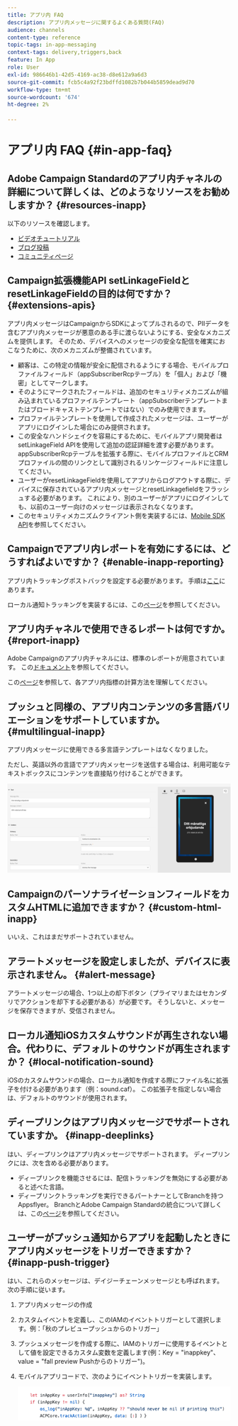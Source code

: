 ```yaml
---
title: アプリ内 FAQ
description: アプリ内メッセージに関するよくある質問(FAQ)
audience: channels
content-type: reference
topic-tags: in-app-messaging
context-tags: delivery,triggers,back
feature: In App
role: User
exl-id: 986646b1-42d5-4169-ac38-d8e612a9a6d3
source-git-commit: fcb5c4a92f23bdffd1082b7b044b5859dead9d70
workflow-type: tm+mt
source-wordcount: '674'
ht-degree: 2%

---
```



# アプリ内 FAQ {#in-app-faq}

## Adobe Campaign Standardのアプリ内チャネルの詳細について詳しくは、どのようなリソースをお勧めしますか？ {#resources-inapp}

以下のリソースを確認します。

* [ビデオチュートリアル](https://experienceleague.adobe.com/docs/campaign-standard-learn/tutorials/communication-channels/mobile/in-app/in-app-message-overview.html)
* [ブログ投稿](https://theblog.adobe.com/get-more-out-of-the-new-in-app-message-channel-from-adobe-campaign/)
* [コミュニティページ](https://experienceleaguecommunities.adobe.com/t5/adobe-campaign-standard/ct-p/adobe-campaign-standard-community)

## Campaign拡張機能API setLinkageFieldとresetLinkageFieldの目的は何ですか？ {#extensions-apis}

アプリ内メッセージはCampaignからSDKによってプルされるので、PIIデータを含むアプリ内メッセージが悪意のある手に渡らないようにする、安全なメカニズムを提供します。 そのため、デバイスへのメッセージの安全な配信を確実におこなうために、次のメカニズムが整備されています。

* 顧客は、この特定の情報が安全に配信されるようにする場合、モバイルプロファイルフィールド（appSubscriberRcpテーブル）を「個人」および「機密」としてマークします。
* そのようにマークされたフィールドは、追加のセキュリティメカニズムが組み込まれているプロファイルテンプレート（appSubscriberテンプレートまたはブロードキャストテンプレートではない）でのみ使用できます。
* プロファイルテンプレートを使用して作成されたメッセージは、ユーザーがアプリにログインした場合にのみ提供されます。
* この安全なハンドシェイクを容易にするために、モバイルアプリ開発者はsetLinkageField APIを使用して追加の認証詳細を渡す必要があります。 appSubscriberRcpテーブルを拡張する際に、モバイルプロファイルとCRMプロファイルの間のリンクとして識別されるリンケージフィールドに注意してください。
* ユーザーがresetLinkageFieldを使用してアプリからログアウトする際に、デバイスに保存されているアプリ内メッセージとresetLinkagefieldをフラッシュする必要があります。 これにより、別のユーザーがアプリにログインしても、以前のユーザー向けのメッセージは表示されなくなります。
* このセキュリティメカニズムクライアント側を実装するには、[Mobile SDK API](https://aep-sdks.gitbook.io/docs/using-mobile-extensions/adobe-campaign-standard/adobe-campaign-standard-api-reference)を参照してください。

## Campaignでアプリ内レポートを有効にするには、どうすればよいですか？ {#enable-inapp-reporting}

アプリ内トラッキングポストバックを設定する必要があります。 手順は[ここ](https://helpx.adobe.com/campaign/kb/config-app-in-launch.html#InApptrackingpostback)にあります。

ローカル通知トラッキングを実装するには、この[ページ](../../administration/using/local-tracking.md)を参照してください。

## アプリ内チャネルで使用できるレポートは何ですか。 {#report-inapp}

Adobe Campaignのアプリ内チャネルには、標準のレポートが用意されています。 この[ドキュメント](../../reporting/using/in-app-report.md)を参照してください。

この[ページ](../../reporting/using/indicator-calculation.md#in-app-delivery)を参照して、各アプリ内指標の計算方法を理解してください。

## プッシュと同様の、アプリ内コンテンツの多言語バリエーションをサポートしていますか。 {#multilingual-inapp}

アプリ内メッセージに使用できる多言語テンプレートはなくなりました。

ただし、英語以外の言語でアプリ内メッセージを送信する場合は、利用可能なテキストボックスにコンテンツを直接貼り付けることができます。

![](assets/faq_inapp.png)

## CampaignのパーソナライゼーションフィールドをカスタムHTMLに追加できますか？ {#custom-html-inapp}

いいえ、これはまだサポートされていません。

## アラートメッセージを設定しましたが、デバイスに表示されません。 {#alert-message}

アラートメッセージの場合、1つ以上の却下ボタン（プライマリまたはセカンダリでアクションを却下する必要がある）が必要です。 そうしないと、メッセージを保存できますが、受信されません。

## ローカル通知iOSカスタムサウンドが再生されない場合。代わりに、デフォルトのサウンドが再生されますか？ {#local-notification-sound}

iOSのカスタムサウンドの場合、ローカル通知を作成する際にファイル名に拡張子を付ける必要があります（例：sound.caf）。 この拡張子を指定しない場合は、デフォルトのサウンドが使用されます。

## ディープリンクはアプリ内メッセージでサポートされていますか。 {#inapp-deeplinks}

はい、ディープリンクはアプリ内メッセージでサポートされます。 ディープリンクには、次を含める必要があります。

* ディープリンクを機能させるには、配信トラッキングを無効にする必要があると述べた言語。
* ディープリンクトラッキングを実行できるパートナーとしてBranchを持つAppsflyer。 BranchとAdobe Campaign Standardの統合について詳しくは、この[ページ](https://help.branch.io/using-branch/docs/adobe-campaign-standard-1)を参照してください。

## ユーザーがプッシュ通知からアプリを起動したときにアプリ内メッセージをトリガーできますか？ {#inapp-push-trigger}

はい、これらのメッセージは、デイジーチェーンメッセージとも呼ばれます。 次の手順に従います。

1. アプリ内メッセージの作成

1. カスタムイベントを定義し、このIAMのイベントトリガーとして選択します。例：「秋のプレビュープッシュからのトリガー」

1. プッシュメッセージを作成する際に、IAMのトリガーに使用するイベントとして値を設定できるカスタム変数を定義します(例：Key = &quot;inappkey&quot;、value = &quot;fall preview Pushからのトリガー&quot;)。

1. モバイルアプリコードで、次のようにイベントトリガーを実装します。

   ![](assets/faq_inapp_2.png)
